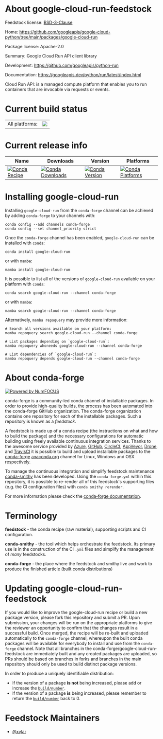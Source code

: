 About google-cloud-run-feedstock
================================

Feedstock license: [BSD-3-Clause](https://github.com/conda-forge/google-cloud-run-feedstock/blob/main/LICENSE.txt)

Home: https://github.com/googleapis/google-cloud-python/tree/main/packages/google-cloud-run

Package license: Apache-2.0

Summary: Google Cloud Run API client library

Development: https://github.com/googleapis/python-run

Documentation: https://googleapis.dev/python/run/latest/index.html

Cloud Run API: is a managed compute platform that enables you to run
containers that are invocable via requests or events.


Current build status
====================


<table><tr><td>All platforms:</td>
    <td>
      <a href="https://dev.azure.com/conda-forge/feedstock-builds/_build/latest?definitionId=20228&branchName=main">
        <img src="https://dev.azure.com/conda-forge/feedstock-builds/_apis/build/status/google-cloud-run-feedstock?branchName=main">
      </a>
    </td>
  </tr>
</table>

Current release info
====================

| Name | Downloads | Version | Platforms |
| --- | --- | --- | --- |
| [![Conda Recipe](https://img.shields.io/badge/recipe-google--cloud--run-green.svg)](https://anaconda.org/conda-forge/google-cloud-run) | [![Conda Downloads](https://img.shields.io/conda/dn/conda-forge/google-cloud-run.svg)](https://anaconda.org/conda-forge/google-cloud-run) | [![Conda Version](https://img.shields.io/conda/vn/conda-forge/google-cloud-run.svg)](https://anaconda.org/conda-forge/google-cloud-run) | [![Conda Platforms](https://img.shields.io/conda/pn/conda-forge/google-cloud-run.svg)](https://anaconda.org/conda-forge/google-cloud-run) |

Installing google-cloud-run
===========================

Installing `google-cloud-run` from the `conda-forge` channel can be achieved by adding `conda-forge` to your channels with:

```
conda config --add channels conda-forge
conda config --set channel_priority strict
```

Once the `conda-forge` channel has been enabled, `google-cloud-run` can be installed with `conda`:

```
conda install google-cloud-run
```

or with `mamba`:

```
mamba install google-cloud-run
```

It is possible to list all of the versions of `google-cloud-run` available on your platform with `conda`:

```
conda search google-cloud-run --channel conda-forge
```

or with `mamba`:

```
mamba search google-cloud-run --channel conda-forge
```

Alternatively, `mamba repoquery` may provide more information:

```
# Search all versions available on your platform:
mamba repoquery search google-cloud-run --channel conda-forge

# List packages depending on `google-cloud-run`:
mamba repoquery whoneeds google-cloud-run --channel conda-forge

# List dependencies of `google-cloud-run`:
mamba repoquery depends google-cloud-run --channel conda-forge
```


About conda-forge
=================

[![Powered by
NumFOCUS](https://img.shields.io/badge/powered%20by-NumFOCUS-orange.svg?style=flat&colorA=E1523D&colorB=007D8A)](https://numfocus.org)

conda-forge is a community-led conda channel of installable packages.
In order to provide high-quality builds, the process has been automated into the
conda-forge GitHub organization. The conda-forge organization contains one repository
for each of the installable packages. Such a repository is known as a *feedstock*.

A feedstock is made up of a conda recipe (the instructions on what and how to build
the package) and the necessary configurations for automatic building using freely
available continuous integration services. Thanks to the awesome service provided by
[Azure](https://azure.microsoft.com/en-us/services/devops/), [GitHub](https://github.com/),
[CircleCI](https://circleci.com/), [AppVeyor](https://www.appveyor.com/),
[Drone](https://cloud.drone.io/welcome), and [TravisCI](https://travis-ci.com/)
it is possible to build and upload installable packages to the
[conda-forge](https://anaconda.org/conda-forge) [anaconda.org](https://anaconda.org/)
channel for Linux, Windows and OSX respectively.

To manage the continuous integration and simplify feedstock maintenance
[conda-smithy](https://github.com/conda-forge/conda-smithy) has been developed.
Using the ``conda-forge.yml`` within this repository, it is possible to re-render all of
this feedstock's supporting files (e.g. the CI configuration files) with ``conda smithy rerender``.

For more information please check the [conda-forge documentation](https://conda-forge.org/docs/).

Terminology
===========

**feedstock** - the conda recipe (raw material), supporting scripts and CI configuration.

**conda-smithy** - the tool which helps orchestrate the feedstock.
                   Its primary use is in the construction of the CI ``.yml`` files
                   and simplify the management of *many* feedstocks.

**conda-forge** - the place where the feedstock and smithy live and work to
                  produce the finished article (built conda distributions)


Updating google-cloud-run-feedstock
===================================

If you would like to improve the google-cloud-run recipe or build a new
package version, please fork this repository and submit a PR. Upon submission,
your changes will be run on the appropriate platforms to give the reviewer an
opportunity to confirm that the changes result in a successful build. Once
merged, the recipe will be re-built and uploaded automatically to the
`conda-forge` channel, whereupon the built conda packages will be available for
everybody to install and use from the `conda-forge` channel.
Note that all branches in the conda-forge/google-cloud-run-feedstock are
immediately built and any created packages are uploaded, so PRs should be based
on branches in forks and branches in the main repository should only be used to
build distinct package versions.

In order to produce a uniquely identifiable distribution:
 * If the version of a package **is not** being increased, please add or increase
   the [``build/number``](https://docs.conda.io/projects/conda-build/en/latest/resources/define-metadata.html#build-number-and-string).
 * If the version of a package **is** being increased, please remember to return
   the [``build/number``](https://docs.conda.io/projects/conda-build/en/latest/resources/define-metadata.html#build-number-and-string)
   back to 0.

Feedstock Maintainers
=====================

* [@xylar](https://github.com/xylar/)

